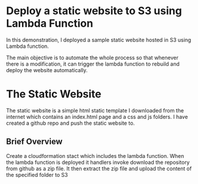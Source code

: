 # Deploy a static website to S3 using Lambda Function

In this demonstration, I deployed a sample static website hosted in S3 using Lambda function. 

The main objective is to automate the whole process so that whenever there is a modification, it can trigger the lambda function to rebuild and deploy the website automatically. 

# The Static Website

The static website is a simple html static template I downloaded from the internet which contains an index.html page and a css and js folders. I have created a github repo and push the static website to. 

## Brief Overview

Create a cloudformation stact which includes the lambda function. When the lambda function is deployed it handlers invoke download the repository from github as a zip file. It then extract the zip file and upload the content of the specified folder to S3 